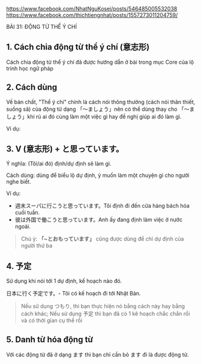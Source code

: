 https://www.facebook.com/NhatNguKosei/posts/546485005532038
https://www.facebook.com/thichtiengnhat/posts/1557273011204759/

BÀI 31: ĐỘNG TỪ THỂ Ý CHÍ

## 1. Cách chia động từ thể ý chí (意志形)
Cách chia động từ thể ý chí đã được hướng dẫn ở bài trong mục Core của lộ trình học ngữ pháp

## 2. Cách dùng
Về bản chất, "Thể ý chí" chính là cách nói thông thường (cách nói thân thiết, suồng sã) của động từ dạng 「～ましょう」nên có thể dùng thay cho 「～ましょう」khi rủ ai đó cùng làm một việc gì hay đề nghị giúp ai đó làm gì.

Ví dụ:


## 3. V (意志形) + と思っています。
Ý nghĩa: (Tôi/ai đó) định/dự định sẽ làm gì.

Cách dùng: dùng để biểu lộ dự định, ý muốn làm một chuyện gì cho người nghe biết.

Ví dụ:

- 週末スーパに行こうと思っています。Tôi định đi đến cửa hàng bách hóa cuối tuần.
- 彼は外国で働こうと思っています。Anh ấy đang định làm việc ở nước ngoài.

> Chú ý: **「~とおもっています」** cũng được dùng để chỉ dự định của người thứ ba

## 4. 予定
Sử dụng khi nói tới 1 dự định, kế hoạch nào đó.

日本に行く予定です。- Tôi có kế hoạch đi tới Nhật Bản.

> Nếu sử dụng つもり, thì bạn thực hiện nó bằng cách này hay bằng cách khác; Nếu sử dụng 予定 thì bạn đã có 1 kê hoạch chắc chắn rồi và có thời gian cụ thể rồi

## 5. Danh từ hóa động từ
Với các động từ đã ở dạng ます thì bạn chỉ cần bỏ ます đi là được động từ.
